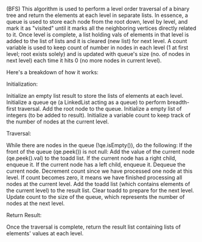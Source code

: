(BFS) This algorithm is used to perform a level order traversal of a binary tree and return the elements at each level in separate lists. In essence, a queue is used to store each node from the root down, level by level, and mark it as "visited" until it marks all the neighboring vertices directly related to it. Once level is complete, a list holding vals of elements in that level is added to the list of lists and it is cleared (new list) for next level. A count variable is used to keep count of number in nodes in each level (1 at first level; root exists solely) and is updated with queue's size (no. of nodes in next level) each time it hits 0 (no more nodes in current level).


Here's a breakdown of how it works:

Initialization:

Initialize an empty list result to store the lists of elements at each level.
Initialize a queue qe (a LinkedList acting as a queue) to perform breadth-first traversal.
Add the root node to the queue.
Initialize a empty list of integers (to be added to result).
Initialize a variable count to keep track of the number of nodes at the current level.

Traversal:

While there are nodes in the queue (!qe.isEmpty()), do the following:
If the front of the queue (qe.peek()) is not null:
Add the value of the current node (qe.peek().val) to the toadd list.
If the current node has a right child, enqueue it.
If the current node has a left child, enqueue it.
Dequeue the current node.
Decrement count since we have processed one node at this level.
If count becomes zero, it means we have finished processing all nodes at the current level.
Add the toadd list (which contains elements of the current level) to the result list.
Clear toadd to prepare for the next level.
Update count to the size of the queue, which represents the number of nodes at the next level.

Return Result:

Once the traversal is complete, return the result list containing lists of elements' values at each level.
